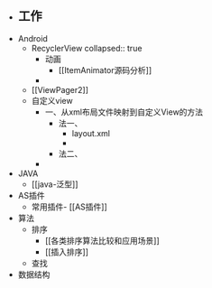 - 工作
	-
- Android
	- RecyclerView
	  collapsed:: true
		- 动画
			- [[ItemAnimator源码分析]]
		-
	- [[ViewPager2]]
	- 自定义view
		- 一、从xml布局文件映射到自定义View的方法
			- 法一、
				- layout.xml
				-
			- 法二、
		-
- JAVA
	- [[java-泛型]]
- AS插件
	- 常用插件- [[AS插件]]
- 算法
	- 排序
		- [[各类排序算法比较和应用场景]]
		- [[插入排序]]
	- 查找
- 数据结构